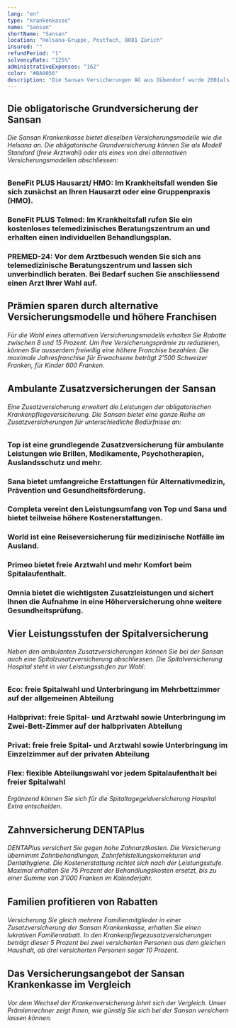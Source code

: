 ```yaml
---
lang: "en"
type: "krankenkasse"
name: "Sansan"
shortName: "Sansan"
location: "Helsana-Gruppe, Postfach, 8081 Zürich"
insured: ""
refundPeriod: "1"
solvencyRate: "125%"
administrativeExpenses: "162"
color: "#BA0056"
description: "Die Sansan Versicherungen AG aus Dübendorf wurde 2001als eigenständiges Tochterunternehmen der Helsana Versicherungsgruppe gegründet. Seit der Markenharmonisierung 2013 kommunizierte sie unter dem Auftritt des Mutterkonzerns. 2017 erfolgte die Zusammenlegung mit der Grundversicherungstochter Progrès. Das Kerngeschäft konzentriert sich auf die obligatorische Krankenpflegeversicherung. Daneben können Versicherungsnehmer auch diverse Zusatzversicherungen abschliessen."
---
```


## Die obligatorische Grundversicherung der Sansan

###### Die Sansan Krankenkasse bietet dieselben Versicherungsmodelle wie die Helsana an. Die obligatorische Grundversicherung können Sie als Modell Standard (freie Arztwahl) oder als eines von drei alternativen Versicherungsmodellen abschliessen:

### BeneFit PLUS Hausarzt/ HMO: Im Krankheitsfall wenden Sie sich zunächst an Ihren Hausarzt oder eine Gruppenpraxis (HMO).

### BeneFit PLUS Telmed: Im Krankheitsfall rufen Sie ein kostenloses telemedizinisches Beratungszentrum an und erhalten einen individuellen Behandlungsplan.

### PREMED-24: Vor dem Arztbesuch wenden Sie sich ans telemedizinische Beratungszentrum und lassen sich unverbindlich beraten. Bei Bedarf suchen Sie anschliessend einen Arzt Ihrer Wahl auf.

## Prämien sparen durch alternative Versicherungsmodelle und höhere Franchisen

###### Für die Wahl eines alternativen Versicherungsmodells erhalten Sie Rabatte zwischen 8 und 15 Prozent. Um Ihre Versicherungsprämie zu reduzieren, können Sie ausserdem freiwillig eine höhere Franchise bezahlen. Die maximale Jahresfranchise für Erwachsene beträgt 2'500 Schweizer Franken, für Kinder 600 Franken.

## Ambulante Zusatzversicherungen der Sansan

###### Eine Zusatzversicherung erweitert die Leistungen der obligatorischen Krankenpflegeversicherung. Die Sansan bietet eine ganze Reihe an Zusatzversicherungen für unterschiedliche Bedürfnisse an:

### Top ist eine grundlegende Zusatzversicherung für ambulante Leistungen wie Brillen, Medikamente, Psychotherapien, Auslandsschutz und mehr.

### Sana bietet umfangreiche Erstattungen für Alternativmedizin, Prävention und Gesundheitsförderung.

### Completa vereint den Leistungsumfang von Top und Sana und bietet teilweise höhere Kostenerstattungen.

### World ist eine Reiseversicherung für medizinische Notfälle im Ausland.

### Primeo bietet freie Arztwahl und mehr Komfort beim Spitalaufenthalt.

### Omnia bietet die wichtigsten Zusatzleistungen und sichert Ihnen die Aufnahme in eine Höherversicherung ohne weitere Gesundheitsprüfung.

## Vier Leistungsstufen der Spitalversicherung

###### Neben den ambulanten Zusatzversicherungen können Sie bei der Sansan auch eine Spitalzusatzversicherung abschliessen. Die Spitalversicherung Hospital steht in vier Leistungsstufen zur Wahl:

### Eco: freie Spitalwahl und Unterbringung im Mehrbettzimmer auf der allgemeinen Abteilung 

### Halbprivat: freie Spital- und Arztwahl sowie Unterbringung im Zwei-Bett-Zimmer auf der halbprivaten Abteilung 

### Privat: freie freie Spital- und Arztwahl sowie Unterbringung im Einzelzimmer auf der privaten Abteilung 

### Flex: flexible Abteilungswahl vor jedem Spitalaufenthalt bei freier Spitalwahl

###### Ergänzend können Sie sich für die Spitaltagegeldversicherung Hospital Extra entscheiden.

## Zahnversicherung DENTAPlus

###### DENTAPlus versichert Sie gegen hohe Zahnarztkosten. Die Versicherung übernimmt Zahnbehandlungen, Zahnfehlstellungskorrekturen und Dentalhygiene. Die Kostenerstattung richtet sich nach der Leistungsstufe. Maximal erhalten Sie 75 Prozent der Behandlungskosten ersetzt, bis zu einer Summe von 3'000 Franken im Kalenderjahr.

## Familien profitieren von Rabatten

###### Versicherung Sie gleich mehrere Familienmitglieder in einer Zusatzversicherung der Sansan Krankenkasse, erhalten Sie einen lukrativen Familienrabatt. In den Krankenpflegezusatzversicherungen beträgt dieser 5 Prozent bei zwei versicherten Personen aus dem gleichen Haushalt, ab drei versicherten Personen sogar 10 Prozent.

## Das Versicherungsangebot der Sansan Krankenkasse im Vergleich

###### Vor dem Wechsel der Krankenversicherung lohnt sich der Vergleich. Unser Prämienrechner zeigt Ihnen, wie günstig Sie sich bei der Sansan versichern lassen können.
